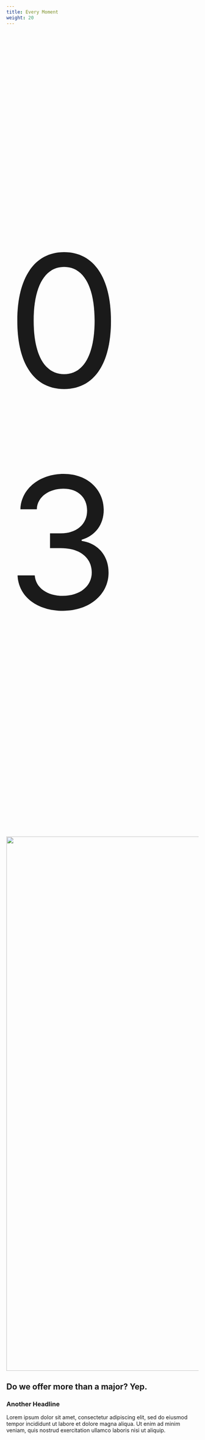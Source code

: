 ```yaml
---
title: Every Moment
weight: 20
---
```


<div class="position-relative overflow-hidden">
  <div class="display-0 wvu-shout wvu-text-outline text-wvu-gold position-absolute wvu-z-index-max" style="font-size: 30rem !important; right: 0; bottom: 0;">
    <p class="me-n4 mb-n5">03</p>
  </div>
  <main class="py-10 bg-wvu-blue text-white position-relative">
    <div class="wvu-bg-img">
      <img class="img-fluid object-fit-cover w-100" width="2100px" height="1400px"  src="/img/03.jpg" style="object-position: center;" />
    </div>
    <div class="container position-relative">
      <div class="col-xl-10">
        <h2 class="oliviar-black text-wvu-gold display-3 text-uppercase mb-5 wvu-p-max-width">
          <span class="wvu-text-echo-shadow-dark">Do we offer more than a major?</span> <span class="position-relative wvu-z-index-max"><span class="ms-3 wvu-container-box-skewed wvu-container-box-skewed-2 wvu-container-box-skewed-wvu-accent--sunset helvetica-neue-condensed-black wvu-text-letter-spacing-xl h1 wvu-tilt-left text-white">Yep.</span></span>
        </h2>
        <h3 class="text-wvu-blue wvu-text-letter-spacing-lg wvu-shout mb-4">Another Headline</h3>
        <p class="text-dark fs-5">Lorem ipsum dolor sit amet, consectetur adipiscing elit, sed do eiusmod tempor incididunt ut labore et dolore magna aliqua. Ut enim ad minim veniam, quis nostrud exercitation ullamco laboris nisi ut aliquip.</p>
      </div>
    </div>
  </main>
</div>